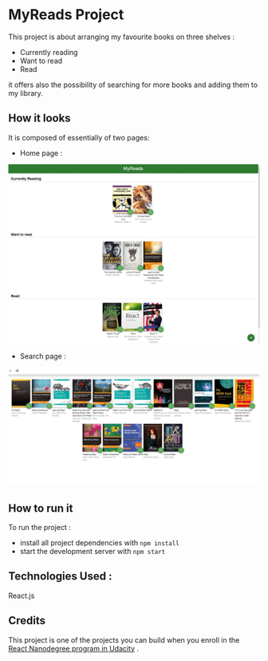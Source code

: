 # MyReads Project

This project is about arranging my favourite books on three shelves :

- Currently reading
- Want to read
- Read

it offers also the possibility of searching for more books and adding them to my library.

## How it looks

It is composed of essentially of two pages:

- Home page :

![Home page](src/images/home.JPG)

- Search page :

![search page](src/images/search.JPG)

## How to run it

To run the project :

- install all project dependencies with `npm install`
- start the development server with `npm start`

## Technologies Used :

React.js

## Credits

This project is one of the projects you can build when you enroll in the [React Nanodegree program in Udacity](https://www.udacity.com/course/react-nanodegree--nd019?utm_source=gsem_brand&utm_medium=ads_r&utm_campaign=12948014301_c_individuals&utm_term=127442638531&utm_keyword=react%20udacity_e&gclid=Cj0KCQjwhY-aBhCUARIsALNIC0477TNBiEiQgRpm3x42TxNq9Famw2jzeCbC5yejS_LoAoLjuMUuf0AaAhf7EALw_wcB) .
